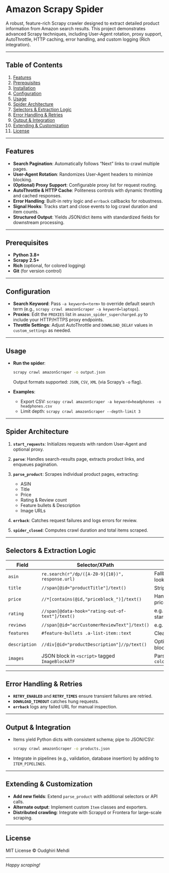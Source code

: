 # Amazon Scrapy Spider

A robust, feature-rich Scrapy crawler designed to extract detailed product information from Amazon search results. This project demonstrates advanced Scrapy techniques, including User-Agent rotation, proxy support, AutoThrottle, HTTP caching, error handling, and custom logging (Rich integration).

---

## Table of Contents

1. [Features](#features)
2. [Prerequisites](#prerequisites)
3. [Installation](#installation)
4. [Configuration](#configuration)
5. [Usage](#usage)
6. [Spider Architecture](#spider-architecture)
7. [Selectors & Extraction Logic](#selectors--extraction-logic)
8. [Error Handling & Retries](#error-handling--retries)
9. [Output & Integration](#output--integration)
10. [Extending & Customization](#extending--customization)
11. [License](#license)

---

## Features

* **Search Pagination**: Automatically follows “Next” links to crawl multiple pages.
* **User-Agent Rotation**: Randomizes User-Agent headers to minimize blocking.
* **(Optional) Proxy Support**: Configurable proxy list for request routing.
* **AutoThrottle & HTTP Cache**: Politeness controls with dynamic throttling and cached responses.
* **Error Handling**: Built-in retry logic and `errback` callbacks for robustness.
* **Signal Hooks**: Tracks start and close events to log crawl duration and item counts.
* **Structured Output**: Yields JSON/dict items with standardized fields for downstream processing.

---

## Prerequisites

* **Python 3.8+**
* **Scrapy 2.5+**
* **Rich** (optional, for colored logging)
* **Git** (for version control)

---


## Configuration

* **Search Keyword**: Pass `-a keyword=<term>` to override default search term (e.g., `scrapy crawl amazonScraper -a keyword=laptops`).
* **Proxies**: Edit the `PROXIES` list in `amazon_spider_supercharged.py` to include your HTTP/HTTPS proxy endpoints.
* **Throttle Settings**: Adjust AutoThrottle and `DOWNLOAD_DELAY` values in `custom_settings` as needed.

---

## Usage

* **Run the spider**:

  ```bash
  scrapy crawl amazonScraper -o output.json
  ```

  Output formats supported: `JSON`, `CSV`, `XML` (via Scrapy’s `-o` flag).

* **Examples**:

  * Export CSV:  `scrapy crawl amazonScraper -a keyword=headphones -o headphones.csv`
  * Limit depth:  `scrapy crawl amazonScraper --depth-limit 3`

---

## Spider Architecture

1. **`start_requests`**: Initializes requests with random User-Agent and optional proxy.
2. **`parse`**: Handles search-results page, extracts product links, and enqueues pagination.
3. **`parse_product`**: Scrapes individual product pages, extracting:

   * ASIN
   * Title
   * Price
   * Rating & Review count
   * Feature bullets & Description
   * Image URLs
4. **`errback`**: Catches request failures and logs errors for review.
5. **`spider_closed`**: Computes crawl duration and total items scraped.

---

## Selectors & Extraction Logic

| Field         | Selector/XPath                                   | Notes                         |
| ------------- | ------------------------------------------------ | ----------------------------- |
| `asin`        | `re.search(r"/dp/([A-Z0-9]{10})", response.url)` | Fallback to table lookup      |
| `title`       | `//span[@id="productTitle"]/text()`              | Stripped whitespace           |
| `price`       | `//*[contains(@id,"priceblock_")]/text()`        | Handles multiple price blocks |
| `rating`      | `//span[@data-hook="rating-out-of-text"]/text()` | e.g. “4.5 out of 5 stars”     |
| `reviews`     | `//span[@id="acrCustomerReviewText"]/text()`     | e.g. “1,234 ratings”          |
| `features`    | `#feature-bullets .a-list-item::text`            | Cleans empty items            |
| `description` | `//div[@id="productDescription"]//p/text()`      | Optional long text block      |
| `images`      | JSON block in `<script>` tagged `ImageBlockATF`  | Parses `colorImages.initial`  |

---

## Error Handling & Retries

* **`RETRY_ENABLED`** and **`RETRY_TIMES`** ensure transient failures are retried.
* **`DOWNLOAD_TIMEOUT`** catches hung requests.
* **`errback`** logs any failed URL for manual inspection.

---

## Output & Integration

* Items yield Python dicts with consistent schema; pipe to JSON/CSV:

  ```bash
  scrapy crawl amazonScraper -o products.json
  ```
* Integrate in pipelines (e.g., validation, database insertion) by adding to `ITEM_PIPELINES`.

---

## Extending & Customization

* **Add new fields**: Extend `parse_product` with additional selectors or API calls.
* **Alternate output**: Implement custom `Item` classes and exporters.
* **Distributed crawling**: Integrate with Scrapyd or Frontera for large-scale scraping.

---

## License

MIT License © Oudghiri Mehdi

---

*Happy scraping!*
